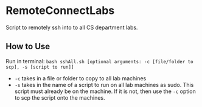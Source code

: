 # RemoteConnectLabs
Script to remotely ssh into to all CS department labs.

## How to Use
Run in terminal: `bash sshAll.sh [optional arguments: -c [file/folder to scp], -s [script to run]]`

- `-c` takes in a file or folder to copy to all lab machines
- `-s` takes in the name of a script to run on all lab machines as sudo. This script must already be on the machine. If it is not, then use the `-c` option to scp the script onto the machines.
